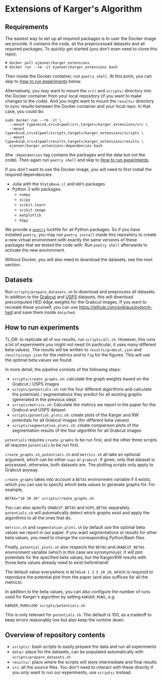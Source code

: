 # Extensions of Karger's Algorithm

## Requirements
The easiest way to set up all required packages is to user the Docker image
we provide. It contains the code, all the preprocessed datasets and all
required packages. To quickly get started (you don't even need to clone this repo):
```
# docker pull ejenner/karger_extensions
# docker run --rm -it ejenner/karger_extensions bash
```
Then inside the Docker container, run `poetry shell`. At this point,
you can skip to [How to run experiments](#how-to-run-experiments) below.

Alternatively, you may want to mount the `src/` and `scripts/` directory
into the Docker container from your local repository (if you want to
make changes to the code). And you might want to mount the `results/` directory
to sync results between the Docker container and your local repo.
In that case, you could do:
```
sudo docker run --rm -it \
  --mount type=bind,src=$(pwd)/src,target=/karger_extensions/src \
  --mount type=bind,src=$(pwd)/scripts,target=/karger_extensions/scripts \
  --mount type=bind,src=$(pwd)/results,target=/karger_extensions/results \
  ejenner/karger_extensions:dependencies bash
```
(the `:dependencies` tag contains the packages and the data but *not* the code).
Then again run `poetry shell` and skip to [How to run experiments](#how-to-run-experiments).

If you don't want to use the Docker image, you will need to first install
the required dependencies:
- Julia with the `StatsBase.jl` and `HDF5` packages
- Python 3 with packages:
  - `numpy`
  - `scipy`
  - `scikit-learn`
  - `scikit-image`
  - `matplotlib`
  - `h5py`

We provide a [`poetry`](https://python-poetry.org/) lockfile for all Python packages.
So if you have installed `poetry`, you may run `poetry install` inside this repository
to create a new virtual environment with exactly the same versions of these packages
that we tested the code with. Run `poetry shell` afterwards to activate the new
environment.

Without Docker, you will also need to download the datasets, see the next section.

## Datasets
Run `scripts/prepare_datasets.sh` to download and preprocess all datasets. In addition
to the [Grabcut](https://www.robots.ox.ac.uk/~vgg/data/iseg/) and
[USPS](https://web.stanford.edu/~hastie/StatLearnSparsity_files/DATA/zipcode.html)
datasets, this will download precomputed HED edge weights for the Grabcut images.
If you want to recreate these yourself, you can use https://github.com/sniklaus/pytorch-hed
and save them inside `data/hed`.

## How to run experiments
TL;DR: to replicate all of our results, run `scripts/all.sh`.
However, this runs a lot of experiments you might not need
(in particular, it uses many different beta values).
The results will be written to `results/grabcut.json`
and `results/usps.json` for the metrics and to `fig` for the figures.
This will use the optimal beta values we found.

In more detail, the pipeline consists of the following steps:
- `scripts/create_graphs.sh`: calculate the graph weights based on
  the Grabcut / USPS images
- `scripts/potentials.sh`: run the four different algorithms
  and calculate the potentials / segmentations they predict for
  all existing graphs (generated in the previous step)
- `scripts/metrics.sh`: Calculate the metrics we report in the paper
  for the Grabcut and USPS dataset
- `scripts/potential_plots.sh`: create plots of the Karger and RW
  potentials for all Grabcut images (for different beta values)
- `scripts/segmentation_plots.sh`: create comparison plots of the
  segmentation results of the four algorithm for all Grabcut images

`potentials` requires `create_graphs` to be run first, and the other
three scripts all requires `potentials` to be run first.

`create_graphs.sh`, `potentials.sh` and `metrics.sh` all take an optional
argument, which can be either `usps` or `grabcut`. If given, only that dataset
is processed, otherwise, both datasets are. The plotting scripts only apply
to Grabcut anyway.

`create_graphs` takes into account a `BETAS` environment variable
if it exists, which you can use to specify which beta values to
generate graphs for. For example,
```
BETAS="10 20 30" scripts/create_graphs.sh
```
You can also specify `GRABCUT_BETAS` and `USPS_BETAS` separately.
`potentials.sh` will automatically detect which graphs exist and
apply the algorithms to all the ones that do.

`metrics.sh` and `segmentation_plots.sh` by default use the optimal
beta values we report in our paper. If you want segmentations or
results for other beta values, you need to change the corresponding
Python/Bash files.

Finally, `potential_plots.sh` also respects the `BETAS` and `GRABCUT_BETAS`
environment variable (which in this case are synonymous).
It will plot potentials for the specified beta values, but the
Karger/RW results with those beta values already need to exist beforehand!

The default value everywhere is `BETAS=0 1 2 5 10 20`, which is required
to reproduce the potential plot from the paper (and also suffices
for all the metrics).

In addition to the beta values, you can also configure the number of runs
used for Karger's algorithm by setting `KARGER_RUNS`, e.g.
```
KARGER_RUNS=200 scripts/potentials.sh
```
This is only relevant for `potentials.sh`. The default is 100, as a
tradeoff to keep errors reasonably low but also keep the runtime down.

## Overview of repository contents
- `scripts/`: bash scripts to easily prepare the data and run all experiments
- `data/`: place for the datasets, can be populated automatically with `scripts/prepare_datasets.sh`
- `results/`: place where the scripts will store intermediate and final results
- `src`: all the source files. You don't need to interact with these directly
  if you only want to run our experiments, use `scripts/` instead.

